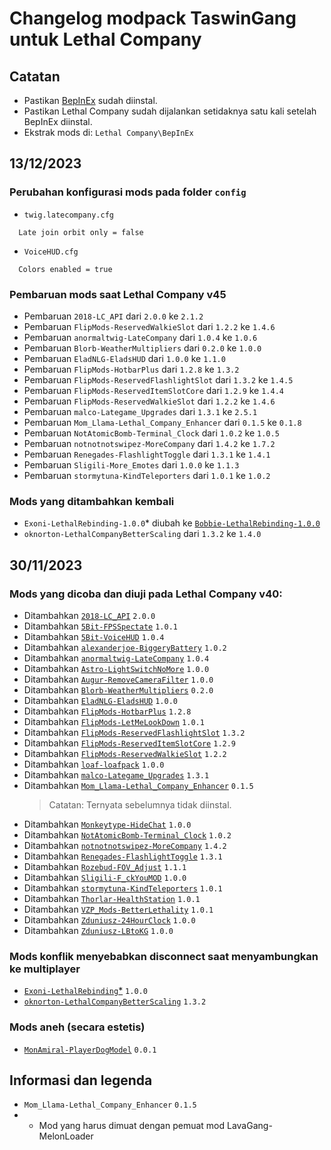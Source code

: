 # Changelog modpack TaswinGang untuk Lethal Company
## Catatan
- Pastikan [BepInEx](https://github.com/BepInEx/BepInEx/releases/latest) sudah diinstal.
- Pastikan Lethal Company sudah dijalankan setidaknya satu kali setelah BepInEx diinstal.
- Ekstrak mods di: `Lethal Company\BepInEx`

## 13/12/2023
### Perubahan konfigurasi mods pada folder `config`
- `twig.latecompany.cfg`
```console
  Late join orbit only = false
```
- `VoiceHUD.cfg`
```console
  Colors enabled = true
```

### Pembaruan mods saat Lethal Company v45
- Pembaruan `2018-LC_API` dari `2.0.0` ke `2.1.2`
- Pembaruan `FlipMods-ReservedWalkieSlot` dari `1.2.2` ke `1.4.6`
- Pembaruan `anormaltwig-LateCompany` dari `1.0.4` ke `1.0.6`
- Pembaruan `Blorb-WeatherMultipliers` dari `0.2.0` ke `1.0.0`
- Pembaruan `EladNLG-EladsHUD` dari `1.0.0` ke  `1.1.0`
- Pembaruan `FlipMods-HotbarPlus` dari `1.2.8` ke `1.3.2`
- Pembaruan `FlipMods-ReservedFlashlightSlot` dari `1.3.2` ke `1.4.5`
- Pembaruan `FlipMods-ReservedItemSlotCore` dari `1.2.9` ke `1.4.4`
- Pembaruan `FlipMods-ReservedWalkieSlot` dari `1.2.2` ke `1.4.6`
- Pembaruan `malco-Lategame_Upgrades` dari `1.3.1` ke `2.5.1`
- Pembaruan `Mom_Llama-Lethal_Company_Enhancer` dari `0.1.5` ke `0.1.8`
- Pembaruan `NotAtomicBomb-Terminal_Clock` dari `1.0.2` ke `1.0.5`
- Pembaruan `notnotnotswipez-MoreCompany` dari `1.4.2` ke `1.7.2`
- Pembaruan `Renegades-FlashlightToggle` dari `1.3.1` ke `1.4.1`
- Pembaruan `Sligili-More_Emotes` dari `1.0.0` ke `1.1.3`
- Pembaruan `stormytuna-KindTeleporters` dari `1.0.1` ke `1.0.2`
	
### Mods yang ditambahkan kembali
- `Exoni-LethalRebinding-1.0.0`* diubah ke [`Bobbie-LethalRebinding-1.0.0`](https://thunderstore.io/c/lethal-company/p/Bobbie/LethalRebinding)
- `oknorton-LethalCompanyBetterScaling` dari `1.3.2` ke `1.4.0`

## 30/11/2023
### Mods yang dicoba dan diuji pada Lethal Company v40:
- Ditambahkan [`2018-LC_API`](https://thunderstore.io/c/lethal-company/p/2018/LC_API) `2.0.0`
- Ditambahkan [`5Bit-FPSSpectate`](https://thunderstore.io/c/lethal-company/p/5Bit/FPSSpectate) `1.0.1`
- Ditambahkan [`5Bit-VoiceHUD`](https://thunderstore.io/c/lethal-company/p/5Bit/VoiceHUD) `1.0.4`
- Ditambahkan [`alexanderjoe-BiggeryBattery`](https://thunderstore.io/c/lethal-company/p/alexanderjoe/BiggeryBattery) `1.0.2`
- Ditambahkan [`anormaltwig-LateCompany`](https://thunderstore.io/c/lethal-company/p/anormaltwig/LateCompany) `1.0.4`
- Ditambahkan [`Astro-LightSwitchNoMore`](https://thunderstore.io/c/lethal-company/p/Astro/LightSwitchNoMore) `1.0.0`
- Ditambahkan [`Augur-RemoveCameraFilter`](https://thunderstore.io/c/lethal-company/p/Augur/RemoveCameraFilter) `1.0.0`
- Ditambahkan [`Blorb-WeatherMultipliers`](https://thunderstore.io/c/lethal-company/p/Blorb/WeatherMultipliers) `0.2.0`
- Ditambahkan [`EladNLG-EladsHUD`](https://thunderstore.io/c/lethal-company/p/EladNLG/EladsHUD) `1.0.0`
- Ditambahkan [`FlipMods-HotbarPlus`](https://thunderstore.io/c/lethal-company/p/FlipMods/HotbarPlus) `1.2.8`
- Ditambahkan [`FlipMods-LetMeLookDown`](https://thunderstore.io/c/lethal-company/p/FlipMods/LetMeLookDown) `1.0.1`
- Ditambahkan [`FlipMods-ReservedFlashlightSlot`](https://thunderstore.io/c/lethal-company/p/FlipMods/ReservedFlashlightSlot) `1.3.2`
- Ditambahkan [`FlipMods-ReservedItemSlotCore`](https://thunderstore.io/c/lethal-company/p/FlipMods/ReservedItemSlotCore) `1.2.9`
- Ditambahkan [`FlipMods-ReservedWalkieSlot`](https://thunderstore.io/c/lethal-company/p/FlipMods/ReservedWalkieSlot) `1.2.2`
- Ditambahkan [`loaf-loafpack`](https://thunderstore.io/c/lethal-company/p/loaf/loafpack) `1.0.0`
- Ditambahkan [`malco-Lategame_Upgrades`](https://thunderstore.io/c/lethal-company/p/malco/Lategame_Upgrades) `1.3.1`
- Ditambahkan [`Mom_Llama-Lethal_Company_Enhancer`](https://thunderstore.io/c/lethal-company/p/Mom_Llama/Lethal_Company_Enhancer) `0.1.5`
  > Catatan: Ternyata sebelumnya tidak diinstal.
- Ditambahkan [`Monkeytype-HideChat`](https://thunderstore.io/c/lethal-company/p/Monkeytype/HideChat) `1.0.0`
- Ditambahkan [`NotAtomicBomb-Terminal_Clock`](https://thunderstore.io/c/lethal-company/p/NotAtomicBomb/Terminal_Clock) `1.0.2`
- Ditambahkan [`notnotnotswipez-MoreCompany`](https://thunderstore.io/c/lethal-company/p/notnotnotswipez/MoreCompany) `1.4.2`
- Ditambahkan [`Renegades-FlashlightToggle`](https://thunderstore.io/c/lethal-company/p/Renegades/FlashlightToggle) `1.3.1`
- Ditambahkan [`Rozebud-FOV_Adjust`](https://thunderstore.io/c/lethal-company/p/Rozebud/FOV_Adjust) `1.1.1`
- Ditambahkan [`Sligili-F_ckYouMOD`](https://thunderstore.io/c/lethal-company/p/Sligili/More_Emotes) `1.0.0`
- Ditambahkan [`stormytuna-KindTeleporters`](https://thunderstore.io/c/lethal-company/p/stormytuna/KindTeleporters) `1.0.1`
- Ditambahkan [`Thorlar-HealthStation`](https://thunderstore.io/c/lethal-company/p/Thorlar/HealthStation) `1.0.1`
- Ditambahkan [`VZP_Mods-BetterLethality`](https://thunderstore.io/c/lethal-company/p/VZP_Mods/BetterLethality) `1.0.1`
- Ditambahkan [`Zduniusz-24HourClock`](https://thunderstore.io/c/lethal-company/p/Zduniusz/24HourClock) `1.0.0`
- Ditambahkan [`Zduniusz-LBtoKG`](https://thunderstore.io/c/lethal-company/p/Zduniusz/LBtoKG) `1.0.0`

### Mods konflik menyebabkan disconnect saat menyambungkan ke multiplayer
- [`Exoni-LethalRebinding`*](https://thunderstore.io/c/lethal-company/p/Exoni/LethalRebinding) `1.0.0`
- [`oknorton-LethalCompanyBetterScaling`](https://thunderstore.io/c/lethal-company/p/oknorton/LethalCompanyBetterScaling) `1.3.2`

### Mods aneh (secara estetis)
- [`MonAmiral-PlayerDogModel`](https://thunderstore.io/c/lethal-company/p/MonAmiral/PlayerDogModel) `0.0.1`
  
## Informasi dan legenda
- `Mom_Llama-Lethal_Company_Enhancer` `0.1.5` 
- * Mod yang harus dimuat dengan pemuat mod LavaGang-MelonLoader

